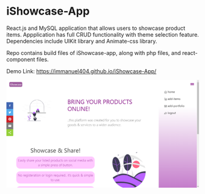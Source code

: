 # iShowcase-App
React.js and MySQL application that allows users to showcase product items. Appplication has full CRUD functionality with theme selection feature. Dependencies include UIKit library and Animate-css library.

Repo contains build files of iShowcase-app, along with php files, and react-component files.


Demo Link: https://immanuel404.github.io/iShowcase-App/

![](ishowcase.png)
